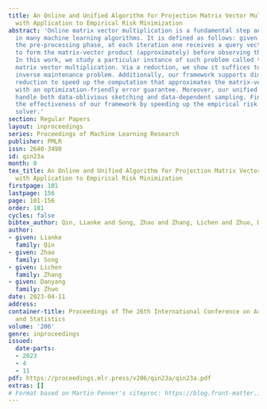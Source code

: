 ```yaml
---
title: An Online and Unified Algorithm for Projection Matrix Vector Multiplication
  with Application to Empirical Risk Minimization
abstract: 'Online matrix vector multiplication is a fundamental step and bottleneck
  in many machine learning algorithms. It is defined as follows: given a matrix at
  the pre-processing phase, at each iteration one receives a query vector and needs
  to form the matrix-vector product (approximately) before observing the next vector.
  In this work, we study a particular instance of such problem called the online projection
  matrix vector multiplication. Via a reduction, we show it suffices to solve the
  inverse maintenance problem. Additionally, our framework supports dimensionality
  reduction to speed up the computation that approximates the matrix-vector product
  with an optimization-friendly error guarantee. Moreover, our unified approach can
  handle both data-oblivious sketching and data-dependent sampling. Finally, we demonstrate
  the effectiveness of our framework by speeding up the empirical risk minimization
  solver.'
section: Regular Papers
layout: inproceedings
series: Proceedings of Machine Learning Research
publisher: PMLR
issn: 2640-3498
id: qin23a
month: 0
tex_title: An Online and Unified Algorithm for Projection Matrix Vector Multiplication
  with Application to Empirical Risk Minimization
firstpage: 101
lastpage: 156
page: 101-156
order: 101
cycles: false
bibtex_author: Qin, Lianke and Song, Zhao and Zhang, Lichen and Zhuo, Danyang
author:
- given: Lianke
  family: Qin
- given: Zhao
  family: Song
- given: Lichen
  family: Zhang
- given: Danyang
  family: Zhuo
date: 2023-04-11
address:
container-title: Proceedings of The 26th International Conference on Artificial Intelligence
  and Statistics
volume: '206'
genre: inproceedings
issued:
  date-parts:
  - 2023
  - 4
  - 11
pdf: https://proceedings.mlr.press/v206/qin23a/qin23a.pdf
extras: []
# Format based on Martin Fenner's citeproc: https://blog.front-matter.io/posts/citeproc-yaml-for-bibliographies/
---
```

